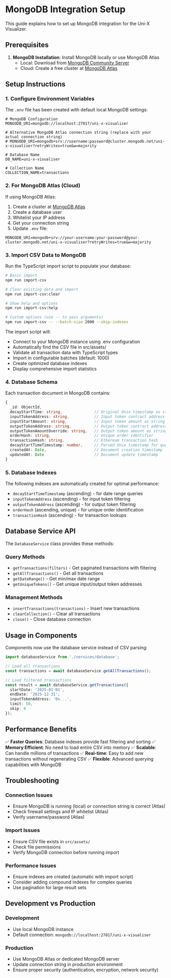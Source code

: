 # MongoDB Integration Setup

This guide explains how to set up MongoDB integration for the Uni-X Visualizer.

## Prerequisites

1. **MongoDB Installation**: Install MongoDB locally or use MongoDB Atlas
   - Local: Download from [MongoDB Community Server](https://www.mongodb.com/try/download/community)
   - Cloud: Create a free cluster at [MongoDB Atlas](https://cloud.mongodb.com/)

## Setup Instructions

### 1. Configure Environment Variables

The `.env` file has been created with default local MongoDB settings:

```env
# MongoDB Configuration
MONGODB_URI=mongodb://localhost:27017/uni-x-visualiser

# Alternative MongoDB Atlas connection string (replace with your actual connection string)
# MONGODB_URI=mongodb+srv://username:password@cluster.mongodb.net/uni-x-visualiser?retryWrites=true&w=majority

# Database Name
DB_NAME=uni-x-visualiser

# Collection Name
COLLECTION_NAME=transactions
```

### 2. For MongoDB Atlas (Cloud)

If using MongoDB Atlas:

1. Create a cluster at [MongoDB Atlas](https://cloud.mongodb.com/)
2. Create a database user
3. Whitelist your IP address
4. Get your connection string
5. Update `.env` file:

```env
MONGODB_URI=mongodb+srv://your-username:your-password@your-cluster.mongodb.net/uni-x-visualiser?retryWrites=true&w=majority
```

### 3. Import CSV Data to MongoDB

Run the TypeScript import script to populate your database:

```bash
# Basic import
npm run import-csv

# Clear existing data and import
npm run import-csv:clear

# Show help and options
npm run import-csv:help

# Custom options (use -- to pass arguments)
npm run import-csv -- --batch-size 2000 --skip-indexes
```

The import script will:
- Connect to your MongoDB instance using .env configuration
- Automatically find the CSV file in src/assets/
- Validate all transaction data with TypeScript types
- Import in configurable batches (default: 1000)
- Create optimized database indexes
- Display comprehensive import statistics

### 4. Database Schema

Each transaction document in MongoDB contains:

```typescript
{
  _id: ObjectId,
  decayStartTime: string,              // Original Unix timestamp as string
  inputTokenAddress: string,           // Input token contract address
  inputStartAmount: string,            // Input token amount as string
  outputTokenAddress: string,          // Output token contract address
  outputTokenAmountOverride: string,   // Output token amount as string
  orderHash: string,                   // Unique order identifier
  transactionHash: string,             // Ethereum transaction hash
  decayStartTimeTimestamp: number,     // Parsed Unix timestamp for queries
  createdAt: Date,                     // Document creation timestamp
  updatedAt: Date                      // Document update timestamp
}
```

### 5. Database Indexes

The following indexes are automatically created for optimal performance:

- `decayStartTimeTimestamp` (ascending) - for date range queries
- `inputTokenAddress` (ascending) - for input token filtering
- `outputTokenAddress` (ascending) - for output token filtering
- `orderHash` (ascending, unique) - for unique order identification
- `transactionHash` (ascending) - for transaction lookups

## Database Service API

The `DatabaseService` class provides these methods:

### Query Methods
- `getTransactions(filters)` - Get paginated transactions with filtering
- `getAllTransactions()` - Get all transactions
- `getDateRange()` - Get min/max date range
- `getUniqueTokens()` - Get unique input/output token addresses

### Management Methods
- `insertTransactions(transactions)` - Insert new transactions
- `clearCollection()` - Clear all transactions
- `close()` - Close database connection

## Usage in Components

Components now use the database service instead of CSV parsing:

```typescript
import databaseService from './services/database';

// Load all transactions
const transactions = await databaseService.getAllTransactions();

// Load filtered transactions
const result = await databaseService.getTransactions({
  startDate: '2025-01-01',
  endDate: '2025-12-31',
  inputTokenAddress: '0x...',
  limit: 50,
  skip: 0
});
```

## Performance Benefits

✅ **Faster Queries**: Database indexes provide fast filtering and sorting
✅ **Memory Efficient**: No need to load entire CSV into memory
✅ **Scalable**: Can handle millions of transactions
✅ **Real-time**: Easy to add new transactions without regenerating CSV
✅ **Flexible**: Advanced querying capabilities with MongoDB

## Troubleshooting

### Connection Issues
- Ensure MongoDB is running (local) or connection string is correct (Atlas)
- Check firewall settings and IP whitelist (Atlas)
- Verify username/password (Atlas)

### Import Issues
- Ensure CSV file exists in `src/assets/`
- Check file permissions
- Verify MongoDB connection before running import

### Performance Issues
- Ensure indexes are created (automatic with import script)
- Consider adding compound indexes for complex queries
- Use pagination for large result sets

## Development vs Production

### Development
- Use local MongoDB instance
- Default connection: `mongodb://localhost:27017/uni-x-visualiser`

### Production
- Use MongoDB Atlas or dedicated MongoDB server
- Update connection string in production environment
- Ensure proper security (authentication, encryption, network security)